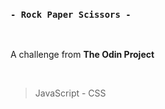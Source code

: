 ### `- Rock Paper Scissors - `

<br />

A challenge from **The Odin Project**

<br />

> JavaScript - CSS
